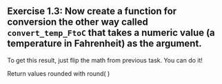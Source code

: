 ## Exercise 1.3: Now create a function for conversion the other way called `convert_temp_FtoC` that takes a numeric value (a temperature in Fahrenheit) as the argument.

To get this result, just flip the math from previous task. You can do it!

Return values rounded with round( )
